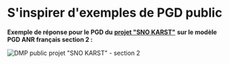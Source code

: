 # S'inspirer d'exemples de PGD public

**Exemple de réponse pour le PGD du** [**projet "SNO KARST"**](https://dmp.opidor.fr/plans/9351/export.pdf) **sur le modèle PGD ANR français section 2 :**

![DMP public projet "SNO KARST" - section 2](<../../.gitbook/assets/Capture d’écran 2022-04-20 à 17.22.19.png>)

##
